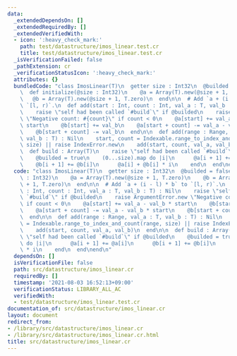 ```yaml
---
data:
  _extendedDependsOn: []
  _extendedRequiredBy: []
  _extendedVerifiedWith:
  - icon: ':heavy_check_mark:'
    path: test/datastructure/imos_linear.test.cr
    title: test/datastructure/imos_linear.test.cr
  _isVerificationFailed: false
  _pathExtension: cr
  _verificationStatusIcon: ':heavy_check_mark:'
  attributes: {}
  bundledCode: "class ImosLinear(T)\n  getter size : Int32\n  @builded = false\n\n\
    \  def initialize(@size : Int32)\n    @a = Array(T).new(@size + 1, T.zero)\n \
    \   @b = Array(T).new(@size + 1, T.zero)\n  end\n\n  # Add `a + (i - l) * b` to\
    \ `[l, r)`.\n  def add(start : Int, count : Int, val_a : T, val_b : T) : Nil\n\
    \    raise \"self had been called `#build`\" if @builded\n    raise ArgumentError.new\
    \ \"Negative count: #{count}\" if count < 0\n    @a[start] += val_a - val_b *\
    \ start\n    @b[start] += val_b\n    @a[start + count] -= val_a - val_b * start\n\
    \    @b[start + count] -= val_b\n  end\n\n  def add(range : Range, val_a : T,\
    \ val_b : T) : Nil\n    start, count = Indexable.range_to_index_and_count(range,\
    \ size) || raise IndexError.new\n    add(start, count, val_a, val_b)\n  end\n\n\
    \  def build : Array(T)\n    raise \"self had been called `#build`\" if @builded\n\
    \    @builded = true\n    (0...size).map do |i|\n      @a[i + 1] += @a[i]\n  \
    \    @b[i + 1] += @b[i]\n      @a[i] + @b[i] * i\n    end\n  end\nend\n"
  code: "class ImosLinear(T)\n  getter size : Int32\n  @builded = false\n\n  def initialize(@size\
    \ : Int32)\n    @a = Array(T).new(@size + 1, T.zero)\n    @b = Array(T).new(@size\
    \ + 1, T.zero)\n  end\n\n  # Add `a + (i - l) * b` to `[l, r)`.\n  def add(start\
    \ : Int, count : Int, val_a : T, val_b : T) : Nil\n    raise \"self had been called\
    \ `#build`\" if @builded\n    raise ArgumentError.new \"Negative count: #{count}\"\
    \ if count < 0\n    @a[start] += val_a - val_b * start\n    @b[start] += val_b\n\
    \    @a[start + count] -= val_a - val_b * start\n    @b[start + count] -= val_b\n\
    \  end\n\n  def add(range : Range, val_a : T, val_b : T) : Nil\n    start, count\
    \ = Indexable.range_to_index_and_count(range, size) || raise IndexError.new\n\
    \    add(start, count, val_a, val_b)\n  end\n\n  def build : Array(T)\n    raise\
    \ \"self had been called `#build`\" if @builded\n    @builded = true\n    (0...size).map\
    \ do |i|\n      @a[i + 1] += @a[i]\n      @b[i + 1] += @b[i]\n      @a[i] + @b[i]\
    \ * i\n    end\n  end\nend\n"
  dependsOn: []
  isVerificationFile: false
  path: src/datastructure/imos_linear.cr
  requiredBy: []
  timestamp: '2021-08-03 16:52:13+09:00'
  verificationStatus: LIBRARY_ALL_AC
  verifiedWith:
  - test/datastructure/imos_linear.test.cr
documentation_of: src/datastructure/imos_linear.cr
layout: document
redirect_from:
- /library/src/datastructure/imos_linear.cr
- /library/src/datastructure/imos_linear.cr.html
title: src/datastructure/imos_linear.cr
---
```

